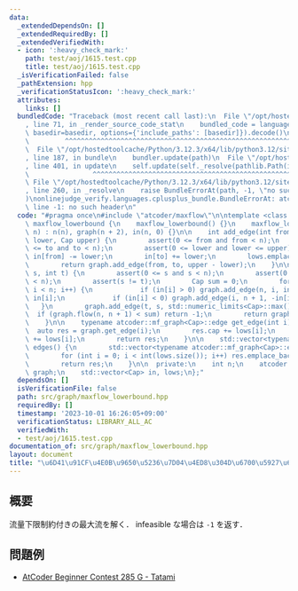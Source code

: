 ```yaml
---
data:
  _extendedDependsOn: []
  _extendedRequiredBy: []
  _extendedVerifiedWith:
  - icon: ':heavy_check_mark:'
    path: test/aoj/1615.test.cpp
    title: test/aoj/1615.test.cpp
  _isVerificationFailed: false
  _pathExtension: hpp
  _verificationStatusIcon: ':heavy_check_mark:'
  attributes:
    links: []
  bundledCode: "Traceback (most recent call last):\n  File \"/opt/hostedtoolcache/Python/3.12.3/x64/lib/python3.12/site-packages/onlinejudge_verify/documentation/build.py\"\
    , line 71, in _render_source_code_stat\n    bundled_code = language.bundle(stat.path,\
    \ basedir=basedir, options={'include_paths': [basedir]}).decode()\n          \
    \         ^^^^^^^^^^^^^^^^^^^^^^^^^^^^^^^^^^^^^^^^^^^^^^^^^^^^^^^^^^^^^^^^^^^^^^^^^^^^^^^^^\n\
    \  File \"/opt/hostedtoolcache/Python/3.12.3/x64/lib/python3.12/site-packages/onlinejudge_verify/languages/cplusplus.py\"\
    , line 187, in bundle\n    bundler.update(path)\n  File \"/opt/hostedtoolcache/Python/3.12.3/x64/lib/python3.12/site-packages/onlinejudge_verify/languages/cplusplus_bundle.py\"\
    , line 401, in update\n    self.update(self._resolve(pathlib.Path(included), included_from=path))\n\
    \                ^^^^^^^^^^^^^^^^^^^^^^^^^^^^^^^^^^^^^^^^^^^^^^^^^^^^^^^^^\n \
    \ File \"/opt/hostedtoolcache/Python/3.12.3/x64/lib/python3.12/site-packages/onlinejudge_verify/languages/cplusplus_bundle.py\"\
    , line 260, in _resolve\n    raise BundleErrorAt(path, -1, \"no such header\"\
    )\nonlinejudge_verify.languages.cplusplus_bundle.BundleErrorAt: atcoder/maxflow:\
    \ line -1: no such header\n"
  code: "#pragma once\n#include \"atcoder/maxflow\"\n\ntemplate <class Cap> struct\
    \ maxflow_lowerbound {\n    maxflow_lowerbound() {}\n    maxflow_lowerbound(int\
    \ n) : n(n), graph(n + 2), in(n, 0) {}\n\n    int add_edge(int from, int to, Cap\
    \ lower, Cap upper) {\n        assert(0 <= from and from < n);\n        assert(0\
    \ <= to and to < n);\n        assert(0 <= lower and lower <= upper);\n       \
    \ in[from] -= lower;\n        in[to] += lower;\n        lows.emplace_back(lower);\n\
    \        return graph.add_edge(from, to, upper - lower);\n    }\n\n    Cap flow(int\
    \ s, int t) {\n        assert(0 <= s and s < n);\n        assert(0 <= t and t\
    \ < n);\n        assert(s != t);\n        Cap sum = 0;\n        for (int i = 0;\
    \ i < n; i++) {\n            if (in[i] > 0) graph.add_edge(n, i, in[i]), sum +=\
    \ in[i];\n            if (in[i] < 0) graph.add_edge(i, n + 1, -in[i]);\n     \
    \   }\n        graph.add_edge(t, s, std::numeric_limits<Cap>::max());\n      \
    \  if (graph.flow(n, n + 1) < sum) return -1;\n        return graph.flow(s, t);\n\
    \    }\n\n    typename atcoder::mf_graph<Cap>::edge get_edge(int i) {\n      \
    \  auto res = graph.get_edge(i);\n        res.cap += lows[i];\n        res.flow\
    \ += lows[i];\n        return res;\n    }\n\n    std::vector<typename atcoder::mf_graph<Cap>::edge>\
    \ edges() {\n        std::vector<typename atcoder::mf_graph<Cap>::edge> res;\n\
    \        for (int i = 0; i < int(lows.size()); i++) res.emplace_back(get_edge(i));\n\
    \        return res;\n    }\n\n  private:\n    int n;\n    atcoder::mf_graph<Cap>\
    \ graph;\n    std::vector<Cap> in, lows;\n};"
  dependsOn: []
  isVerificationFile: false
  path: src/graph/maxflow_lowerbound.hpp
  requiredBy: []
  timestamp: '2023-10-01 16:26:05+09:00'
  verificationStatus: LIBRARY_ALL_AC
  verifiedWith:
  - test/aoj/1615.test.cpp
documentation_of: src/graph/maxflow_lowerbound.hpp
layout: document
title: "\u6D41\u91CF\u4E0B\u9650\u5236\u7D04\u4ED8\u304D\u6700\u5927\u6D41"
---
```


## 概要
流量下限制約付きの最大流を解く．
infeasible な場合は `-1` を返す．

## 問題例
- [AtCoder Beginner Contest 285 G - Tatami](https://atcoder.jp/contests/abc285/tasks/abc285_g)